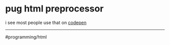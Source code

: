 # pug html preprocessor

i see most people use that on [codepen](codepen.md)

---

#programming/html 